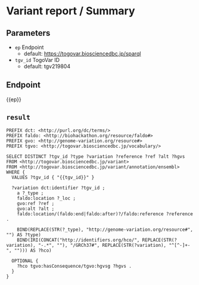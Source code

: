 # Variant report / Summary

## Parameters

* `ep` Endpoint
  * default: https://togovar.biosciencedbc.jp/sparql
* `tgv_id` TogoVar ID
  * default: tgv219804

## Endpoint

{{ep}}

## `result`

```sparql
PREFIX dct: <http://purl.org/dc/terms/>
PREFIX faldo: <http://biohackathon.org/resource/faldo#>
PREFIX gvo: <http://genome-variation.org/resource#>
PREFIX tgvo: <http://togovar.biosciencedbc.jp/vocabulary/>

SELECT DISTINCT ?tgv_id ?type ?variation ?reference ?ref ?alt ?hgvs
FROM <http://togovar.biosciencedbc.jp/variant>
FROM <http://togovar.biosciencedbc.jp/variant/annotation/ensembl>
WHERE {
  VALUES ?tgv_id { "{{tgv_id}}" }

  ?variation dct:identifier ?tgv_id ;
    a ?_type ;
    faldo:location ?_loc ;
    gvo:ref ?ref ;
    gvo:alt ?alt ;
    faldo:location/(faldo:end|faldo:after)?/faldo:reference ?reference .

    BIND(REPLACE(STR(?_type), "http://genome-variation.org/resource#", "") AS ?type)
    BIND(IRI(CONCAT("http://identifiers.org/hco/", REPLACE(STR(?variation), "-.*", ""), "/GRCh37#", REPLACE(STR(?variation), "^[^-]+-", ""))) AS ?hco)

  OPTIONAL {
    ?hco tgvo:hasConsequence/tgvo:hgvsg ?hgvs .
  }
}
```
